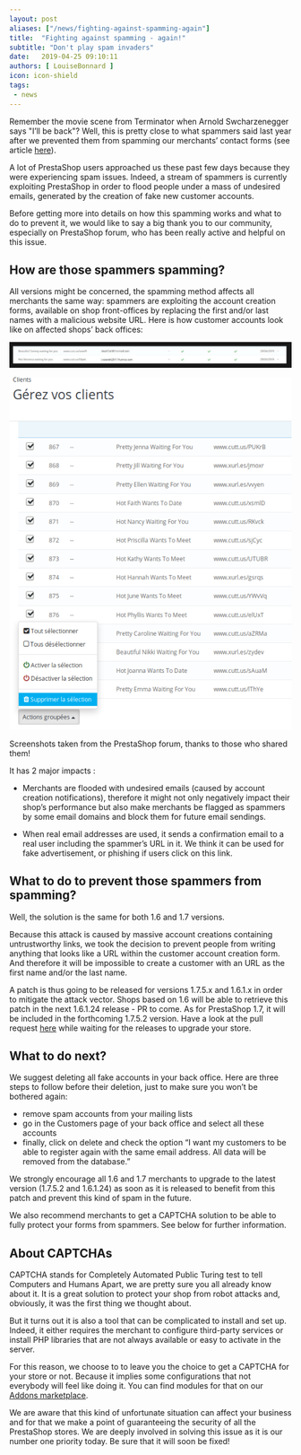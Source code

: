 ```yaml
---
layout: post
aliases: ["/news/fighting-against-spamming-again"]
title:  "Fighting against spamming - again!"
subtitle: "Don't play spam invaders"
date:   2019-04-25 09:10:11
authors: [ LouiseBonnard ]
icon: icon-shield
tags:
 - news
---
```


Remember the movie scene from Terminator when Arnold Swcharzenegger says "I’ll be back"? Well, this is pretty close to what spammers said last year after we prevented them from spamming our merchants’ contact forms (see article [here](http://build.prestashop.com/news/fighting-against-spamming)).

A lot of PrestaShop users approached us these past few days because they were experiencing spam issues. Indeed, a stream of spammers is currently exploiting PrestaShop in order to flood people under a mass of undesired emails, generated by the creation of fake new customer accounts. 

Before getting more into details on how this spamming works and what to do to prevent it, we would like to say a big thank you to our community, especially on PrestaShop forum, who has been really active and helpful on this issue.


## How are those spammers spamming?

All versions might be concerned, the spamming method affects all merchants the same way: spammers are exploiting the account creation forms, available on shop front-offices by replacing the first and/or last names with a malicious website URL. Here is how customer accounts look like on affected shops’ back offices:

![Spam illustration 1](/assets/images/2019/04/spam-emails1.png)

![Spam illustration 2](/assets/images/2019/04/spam-emails2.png)

Screenshots taken from the PrestaShop forum, thanks to those who shared them! 

It has 2 major impacts :

- Merchants are flooded with undesired emails (caused by account creation notifications), therefore it might not only negatively impact their shop’s performance but also make merchants be flagged as spammers by some email domains and block them for future email sendings.

- When real email addresses are used, it sends a confirmation email to a real user including the spammer’s URL in it. We think it can be used for fake advertisement, or phishing if users click on this link.


## What to do to prevent those spammers from spamming?

Well, the solution is the same for both 1.6 and 1.7 versions.

Because this attack is caused by massive account creations containing untrustworthy links, we took the decision to prevent people from writing anything that looks like a URL within the customer account creation form. And therefore it will be impossible to create a customer with an URL as the first name and/or the last name.

A patch is thus going to be released for versions 1.7.5.x and 1.6.1.x in order to mitigate the attack vector. Shops based on 1.6 will be able to retrieve this patch in the next 1.6.1.24 release - PR to come. As for PrestaShop 1.7, it will be included in the forthcoming 1.7.5.2 version. Have a look at the pull request [here](https://github.com/PrestaShop/PrestaShop/pull/13549) while waiting for the releases to upgrade your store.


## What to do next?

We suggest deleting all fake accounts in your back office. Here are three steps to follow before their deletion, just to make sure you won’t be bothered again: 

- remove spam accounts from your mailing lists
- go in the Customers page of your back office and select all these accounts
- finally, click on delete and check the option “I want my customers to be able to register again with the same email address. All data will be removed from the database.”

We strongly encourage all 1.6 and 1.7 merchants to upgrade to the latest version (1.7.5.2 and 1.6.1.24) as soon as it is released to benefit from this patch and prevent this kind of spam in the future. 

We also recommend merchants to get a CAPTCHA solution to be able to fully protect your forms from spammers. See below for further information.

 
## About CAPTCHAs
 
CAPTCHA stands for Completely Automated Public Turing test to tell Computers and Humans Apart, we are pretty sure you all already know about it. It is a great solution to protect your shop from robot attacks and, obviously, it was the first thing we thought about.

But it turns out it is also a tool that can be complicated to install and set up. Indeed, it either requires the merchant to configure third-party services or install PHP libraries that are not always available or easy to activate in the server.

For this reason, we choose to to leave you the choice to get a CAPTCHA for your store or not. Because it implies some configurations that not everybody will feel like doing it. You can find modules for that on our [Addons marketplace](https://addons.prestashop.com/fr/recherche?pab=1&search_query=captcha).


We are aware that this kind of unfortunate situation can affect your business and for that we make a point of guaranteeing the security of all the PrestaShop stores. We are deeply involved in solving this issue as it is our number one priority today. Be sure that it will soon be fixed!
